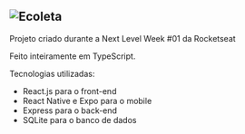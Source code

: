 ![Ecoleta](https://i.imgur.com/IQgeItm.png)
---
Projeto criado durante a Next Level Week #01 da Rocketseat

Feito inteiramente em TypeScript.

Tecnologias utilizadas:
  - React.js para o front-end
  - React Native e Expo para o mobile
  - Express para o back-end
  - SQLite para o banco de dados
